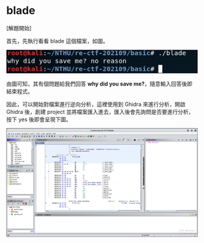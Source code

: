 # blade

[解題開始]

首先，先執行看看 blade 這個檔案，如圖。

![image](https://github.com/PenguinBear-cyber/The-Attack-and-Defense-of-Computer/blob/main/Practice/LAB2/image/blade_run.jpg)

由圖可知，其有個問題給我們回答 **why did you save me?**，隨意輸入回答後即結束程式。

因此，可以開始對檔案進行逆向分析，這裡使用到 Ghidra 來進行分析，開啟 Ghidra 後，創建 project 並將檔案匯入進去，匯入後會先詢問是否要進行分析，按下 yes 後即會呈現下圖。

![image](https://github.com/PenguinBear-cyber/The-Attack-and-Defense-of-Computer/blob/main/Practice/LAB2/image/blade_show.jpg)

